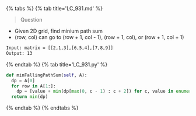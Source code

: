 {% tabs %}
{% tab title='LC_931.md' %}

> Question

* Given 2D grid, find minium path sum
* (row, col) can go to (row + 1, col - 1), (row + 1, col), or (row + 1, col + 1)

```txt
Input: matrix = [[2,1,3],[6,5,4],[7,8,9]]
Output: 13
```

{% endtab %}
{% tab title='LC_931.py' %}

```py
def minFallingPathSum(self, A):
  dp = A[0]
  for row in A[1:]:
    dp = [value + min(dp[max(0, c - 1) : c + 2]) for c, value in enumerate(row)]
  return min(dp)
```

{% endtab %}
{% endtabs %}
